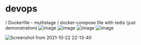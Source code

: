 # devops
/ Dockerfile - multistage
/ docker-compose file with redis (just demonstration)
![image](https://user-images.githubusercontent.com/61839115/137895454-d27fb6ef-7b3a-449e-bb71-f42ed62f8841.png)
![image](https://user-images.githubusercontent.com/61839115/137895482-6f2676e6-ccf2-4a45-8b76-2e885572601b.png)
![image](https://user-images.githubusercontent.com/61839115/137895495-6aa8e48f-63ea-49b1-b4c6-c23d45d1f296.png)
![image](https://user-images.githubusercontent.com/61839115/137895501-cf69e295-367a-46d6-9fe4-1a18be69df6a.png)

![Screenshot from 2021-10-22 22-13-40](https://user-images.githubusercontent.com/61839115/138510867-3760cff4-7f85-42ab-9419-4092b06bfee5.png)
